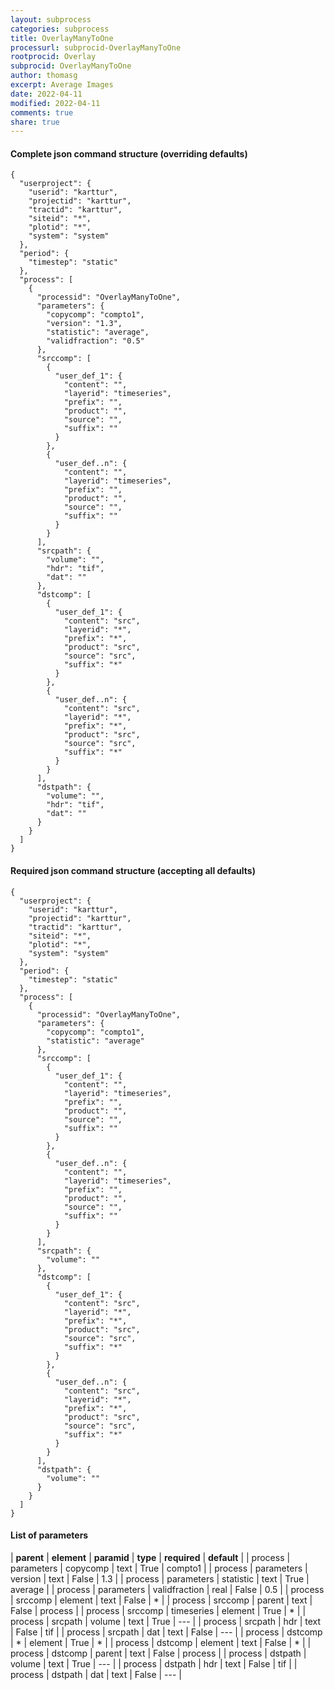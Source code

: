 ```yaml
---
layout: subprocess
categories: subprocess
title: OverlayManyToOne
processurl: subprocid-OverlayManyToOne
rootprocid: Overlay
subprocid: OverlayManyToOne
author: thomasg
excerpt: Average Images
date: 2022-04-11
modified: 2022-04-11
comments: true
share: true
---
```


#### Complete json command structure (overriding defaults)
```
{
  "userproject": {
    "userid": "karttur",
    "projectid": "karttur",
    "tractid": "karttur",
    "siteid": "*",
    "plotid": "*",
    "system": "system"
  },
  "period": {
    "timestep": "static"
  },
  "process": [
    {
      "processid": "OverlayManyToOne",
      "parameters": {
        "copycomp": "compto1",
        "version": "1.3",
        "statistic": "average",
        "validfraction": "0.5"
      },
      "srccomp": [
        {
          "user_def_1": {
            "content": "",
            "layerid": "timeseries",
            "prefix": "",
            "product": "",
            "source": "",
            "suffix": ""
          }
        },
        {
          "user_def..n": {
            "content": "",
            "layerid": "timeseries",
            "prefix": "",
            "product": "",
            "source": "",
            "suffix": ""
          }
        }
      ],
      "srcpath": {
        "volume": "",
        "hdr": "tif",
        "dat": ""
      },
      "dstcomp": [
        {
          "user_def_1": {
            "content": "src",
            "layerid": "*",
            "prefix": "*",
            "product": "src",
            "source": "src",
            "suffix": "*"
          }
        },
        {
          "user_def..n": {
            "content": "src",
            "layerid": "*",
            "prefix": "*",
            "product": "src",
            "source": "src",
            "suffix": "*"
          }
        }
      ],
      "dstpath": {
        "volume": "",
        "hdr": "tif",
        "dat": ""
      }
    }
  ]
}
```
#### Required json command structure (accepting all defaults)
```
{
  "userproject": {
    "userid": "karttur",
    "projectid": "karttur",
    "tractid": "karttur",
    "siteid": "*",
    "plotid": "*",
    "system": "system"
  },
  "period": {
    "timestep": "static"
  },
  "process": [
    {
      "processid": "OverlayManyToOne",
      "parameters": {
        "copycomp": "compto1",
        "statistic": "average"
      },
      "srccomp": [
        {
          "user_def_1": {
            "content": "",
            "layerid": "timeseries",
            "prefix": "",
            "product": "",
            "source": "",
            "suffix": ""
          }
        },
        {
          "user_def..n": {
            "content": "",
            "layerid": "timeseries",
            "prefix": "",
            "product": "",
            "source": "",
            "suffix": ""
          }
        }
      ],
      "srcpath": {
        "volume": ""
      },
      "dstcomp": [
        {
          "user_def_1": {
            "content": "src",
            "layerid": "*",
            "prefix": "*",
            "product": "src",
            "source": "src",
            "suffix": "*"
          }
        },
        {
          "user_def..n": {
            "content": "src",
            "layerid": "*",
            "prefix": "*",
            "product": "src",
            "source": "src",
            "suffix": "*"
          }
        }
      ],
      "dstpath": {
        "volume": ""
      }
    }
  ]
}
```
#### List of parameters

| **parent** | **element** | **paramid** | **type** | **required** | **default** |
| process | parameters | copycomp | text | True | compto1 |
| process | parameters | version | text | False | 1.3 |
| process | parameters | statistic | text | True | average |
| process | parameters | validfraction | real | False | 0.5 |
| process | srccomp | element | text | False | * |
| process | srccomp | parent | text | False | process |
| process | srccomp | timeseries | element | True | * |
| process | srcpath | volume | text | True | --- |
| process | srcpath | hdr | text | False | tif |
| process | srcpath | dat | text | False | --- |
| process | dstcomp | * | element | True | * |
| process | dstcomp | element | text | False | * |
| process | dstcomp | parent | text | False | process |
| process | dstpath | volume | text | True | --- |
| process | dstpath | hdr | text | False | tif |
| process | dstpath | dat | text | False | --- |
